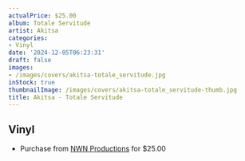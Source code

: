 ```yaml
---
actualPrice: $25.00
album: Totale Servitude
artist: Akitsa
categories:
- Vinyl
date: '2024-12-05T06:23:31'
draft: false
images:
- /images/covers/akitsa-totale_servitude.jpg
inStock: true
thumbnailImage: /images/covers/akitsa-totale_servitude-thumb.jpg
title: Akitsa - Totale Servitude
---
```


## Vinyl
* Purchase from [NWN Productions](http://shop.nwnprod.com/index.php?route=product/product&path=75&product_id=58113&sort=pd.name&order=ASC) for $25.00
